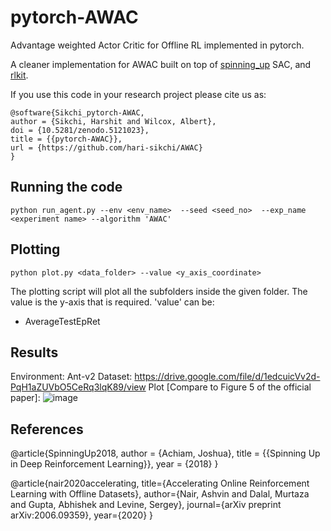 # pytorch-AWAC

Advantage weighted Actor Critic for Offline RL implemented in pytorch.

A cleaner implementation for AWAC built on top of [spinning_up](https://github.com/openai/spinningup) SAC, and [rlkit](https://github.com/vitchyr/rlkit/tree/master/examples/awac).


If you use this code in your research project please cite us as:
```
@software{Sikchi_pytorch-AWAC,
author = {Sikchi, Harshit and Wilcox, Albert},
doi = {10.5281/zenodo.5121023},
title = {{pytorch-AWAC}},
url = {https://github.com/hari-sikchi/AWAC}
}
```


## Running the code

```
python run_agent.py --env <env_name>  --seed <seed_no>  --exp_name <experiment name> --algorithm 'AWAC'
```


## Plotting
```
python plot.py <data_folder> --value <y_axis_coordinate> 
```

The plotting script will plot all the subfolders inside the given folder. The value is the y-axis that is required.
'value' can be:
* AverageTestEpRet


## Results
Environment: Ant-v2 
Dataset: https://drive.google.com/file/d/1edcuicVv2d-PqH1aZUVbO5CeRq3lqK89/view
Plot [Compare to Figure 5 of the official paper]: 
![image](https://user-images.githubusercontent.com/16147295/114596611-77e98500-9cad-11eb-8e6f-1c1b9a0b965f.png)


## References

@article{SpinningUp2018,
    author = {Achiam, Joshua},
    title = {{Spinning Up in Deep Reinforcement Learning}},
    year = {2018}
}

@article{nair2020accelerating,
  title={Accelerating Online Reinforcement Learning with Offline Datasets},
  author={Nair, Ashvin and Dalal, Murtaza and Gupta, Abhishek and Levine, Sergey},
  journal={arXiv preprint arXiv:2006.09359},
  year={2020}
}
